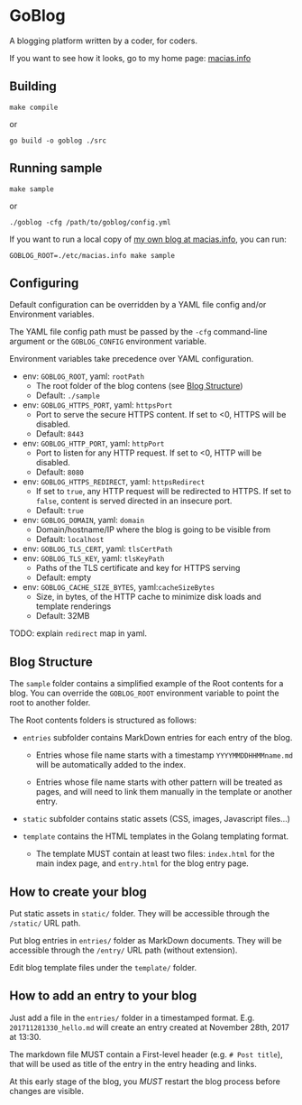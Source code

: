 # GoBlog

A blogging platform written by a coder, for coders.

If you want to see how it looks, go to my home page: [macias.info](http://macias.info)

## Building

```
make compile
```
or
```
go build -o goblog ./src
```

## Running sample

```
make sample
```

or

```
./goblog -cfg /path/to/goblog/config.yml
```

If you want to run a local copy of [my own blog at macias.info](https://macias.info), you can run:

```
GOBLOG_ROOT=./etc/macias.info make sample
```

## Configuring

Default configuration can be overridden by a YAML file config and/or Environment variables.

The YAML file config path must be passed by the `-cfg` command-line argument or the `GOBLOG_CONFIG`
environment variable.

Environment variables take precedence over YAML configuration.

* env: `GOBLOG_ROOT`, yaml: `rootPath`
  * The root folder of the blog contens (see [Blog Structure](#blog-structure))
  * Default: `./sample`
* env: `GOBLOG_HTTPS_PORT`, yaml: `httpsPort`
  * Port to serve the secure HTTPS content. If set to <0, HTTPS will be disabled.
  * Default: `8443`
* env: `GOBLOG_HTTP_PORT`, yaml: `httpPort`
  * Port to listen for any HTTP request. If set to <0, HTTP will be disabled.
  * Default: `8080`
* env: `GOBLOG_HTTPS_REDIRECT`, yaml: `httpsRedirect`
  * If set to `true`, any HTTP request will be redirected to HTTPS. If set to `false`, content is served
    directed in an insecure port.
  * Default: `true`
* env: `GOBLOG_DOMAIN`, yaml: `domain`
  * Domain/hostname/IP where the blog is going to be visible from
  * Default: `localhost`
* env: `GOBLOG_TLS_CERT`, yaml: `tlsCertPath`
* env: `GOBLOG_TLS_KEY`, yaml: `tlsKeyPath`
  * Paths of the TLS certificate and key for HTTPS serving
  * Default: empty
* env: `GOBLOG_CACHE_SIZE_BYTES`, yaml:`cacheSizeBytes`
  * Size, in bytes, of the HTTP cache to minimize disk loads and template renderings
  * Default: 32MB

TODO: explain `redirect` map in yaml.

## Blog Structure

The `sample` folder contains a simplified example of the Root contents for a blog. You can override
the `GOBLOG_ROOT` environment variable to point the root to another folder.

The Root contents folders is structured as follows:

* `entries` subfolder contains MarkDown entries for each entry of the blog.
    * Entries whose file name starts with a timestamp `YYYYMMDDHHMMname.md` will be automatically added to the
      index.
    
    * Entries whose file name starts with other pattern will be treated as pages, and will need to link
      them manually in the template or another entry.

* `static` subfolder contains static assets (CSS, images, Javascript files...)

* `template` contains the HTML templates in the Golang templating format.
    * The template MUST contain at least two files: `index.html` for the main index page, and
      `entry.html` for the blog entry page.

## How to create your blog

Put static assets in `static/` folder. They will be accessible through the `/static/` URL path.

Put blog entries in `entries/` folder as MarkDown documents. They will be accessible through the 
`/entry/` URL path (without extension).

Edit blog template files under the `template/` folder.

## How to add an entry to your blog

Just add a file in the `entries/` folder in a timestamped format. E.g. `201711281330_hello.md`
will create an entry created at November 28th, 2017 at 13:30.

The markdown file MUST contain a First-level header (e.g. `# Post title`), that will be used
as title of the entry in the entry heading and links.

At this early stage of the blog, you *MUST* restart the blog process before changes are visible. 

